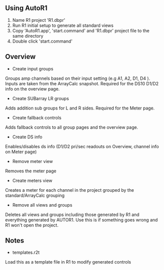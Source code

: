 ## Using AutoR1
1. Name R1 project 'R1.dbpr'
2. Run R1 initial setup to generate all standard views
3. Copy 'AutoR1.app', 'start.command' and 'R1.dbpr' project file to the same directory
4. Double click 'start.command'



## Overview
- Create input groups

Groups amp channels based on their input setting (e.g A1, A2, D1, D4 ). Inputs are taken from the ArrayCalc snapshot. Required for the DS10 D1/D2 info on the overview page.

- Create SUBarray LR groups

Adds addition sub groups for L and R sides. Required for the Meter page.

- Create fallback controls

Adds fallback controls to all group pages and the overview page.

- Create DS info

Enables/disables ds info (D1/D2 pri/sec readouts on Overview, channel info on Meter page)

- Remove meter view

Removes the meter page

- Create meters view

Creates a meter for each channel in the project grouped by the standard/ArrayCalc grouping

- Remove all views and groups

Deletes all views and groups including those generated by R1 and everything generated by AUTOR1. Use this is if something goes wrong and R1 won't open the project.



## Notes
- templates.r2t

Load this as a template file in R1 to modify generated controls
